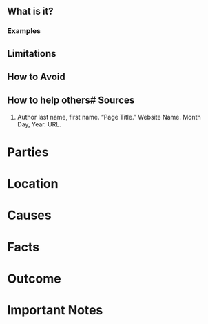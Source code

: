 ## What is it?
### Examples
## Limitations
## How to Avoid
## How to help others# Sources
1. Author last name, first name. “Page Title.” Website Name. Month Day, Year. URL.
# Parties
# Location
# Causes
# Facts
# Outcome
# Important Notes